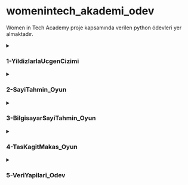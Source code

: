 # womenintech_akademi_odev
Women in Tech Academy proje kapsamında verilen python ödevleri yer almaktadır.

<details>
<summary><h3> 1-YildizlarlaUcgenCizimi </h3></summary>

* Bu projede, aşağıda çıktısı verilen yıldız şekillerinin kodları yazılmıştır

![image](https://user-images.githubusercontent.com/74510793/195836831-10108153-a2ab-4c75-8a17-b5fffcaeeb58.png)

</details>

<details>
<summary><h3> 2-SayiTahmin_Oyun </h3></summary>

* Bu projede; kullanıcı, sistem tarafından üretilen sayıyı tahmin etmeye çalışır. 
* Kullanıcı bir sayı girer. Sistem "Daha küçük bir sayı tahmininde bulunmalısınız" ya da "Daha büyük bir sayı tahmininde bulunmalısınız" şeklinde kullanıcıyı yönlendirerek doğru sonucu bulmaya yönelik bir oyundur.

* Kodun çıktısı:

![image](https://user-images.githubusercontent.com/74510793/195837695-1605942b-516c-47fa-85af-33d7a6725607.PNG)

</details>

<details>
<summary><h3> 3-BilgisayarSayiTahmin_Oyun </h3></summary>

* Kullanıcının aklından tuttuğu sayıyı bilgisayar tahmin etmeye çalışır.

* Kodun çıktısı:

![image (1)](https://user-images.githubusercontent.com/74510793/195838058-06f1a7ca-58f8-4c5b-a37c-96714567fc1f.png)

</details>

<details>
<summary><h3> 4-TasKagitMakas_Oyun </h3></summary>

![y](https://user-images.githubusercontent.com/74510793/195838131-3fd86d82-8696-421f-92a2-370fad9a8ebf.gif)

* Aşağıdaki kurallar geçerlidir:

   * Kağıt taşı yener.
   * Taş makası yener.
   * Makas kağıdı yener.
   
* Kullanıcının seçimlerine ve bilgisayarın seçimine göre taş, kağıt, makas oyununun kazananı belirlenir.
* Kodun çıktısı:

![image (2)](https://user-images.githubusercontent.com/74510793/195838576-4f4fa63b-820b-46a7-91d9-279a930bbe0b.png)

</details>

<details>
<summary><h3> 5-VeriYapilari_Odev </h3></summary>

<h3> 5.1.Soru : </h3> 0 - 20 arasında karışık sırada sayıları tutan bir liste mevcut. Bu liste içerisinde n tane sayı eksik. n ve eksik sayıları bulan program yer almaktadır.

* Örnek: my_list = [0, 7, 5, 8, 2] -> 0-10 arasında
* 6 adet sayı eksiktir. Eksik olan sayılar [1, 3, 4, 6, 9, 10]

<h3> 5.2.Soru : </h3> 0'dan 100'e kadar karışık sırada sayıları tutan bir liste mevcut. Bu liste içerisinde bu defa n tane sayı yerine 1 adet sayı eksik. Eksik olan sayıyı bulan program yer almaktadır.

<h3> 5.3.Soru : </h3> Bir liste üzerinde sıralama algoritmasını kullanarak listeyi sıralayan program yer almaktadır.
  

![bubble-sort](https://user-images.githubusercontent.com/74510793/198738708-98ab129a-bdb2-4bf4-b5e9-46f9d1ddfd7b.gif)

<h3> 5.4.Soru : </h3> Fonksiyon bir integer array nums ve bir hedef target değişkeni almalı ve bizlere toplamı target olan indexleri dönen bir program yer almaktadır.

* Kurallar: Aynı index’teki değeri iki defa kullanamayız.

Örnek:
* Parametreler: nums = [2,7,11,15], target = 9
* Dönen Değer: [0,1]
* Açıklama: nums[0] ve nums[1]'deki değerlerin toplamı 9 yaptığı için çıktımız [0, 1] oldu.

</details>
